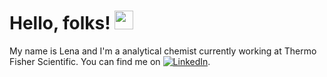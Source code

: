 # Hello, folks! <img src="https://raw.githubusercontent.com/MartinHeinz/MartinHeinz/master/wave.gif" width="30px">

My name is Lena and I'm a analytical chemist currently working at Thermo Fisher Scientific. You can find me on [![LinkedIn][3.2]][3].


[3.2]: https://raw.githubusercontent.com/MartinHeinz/MartinHeinz/master/linkedin-3-16.png (LinkedIn icon without padding)

[3]: https://www.linkedin.com/in/heinz-martin/
